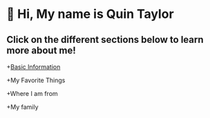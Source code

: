 # 👋 Hi, My name is Quin Taylor
## Click on the different sections below to learn more about me!
<p>+<a href="https://github.com/qjtg7b/Basic-Information.git">Basic Information</a></p>
<p>+My Favorite Things</p>
<p>+Where I am from</p>
<p>+My family</p>

